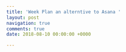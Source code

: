 ```yaml
---
title: 'Week Plan an alterntive to Asana '
layout: post
navigation: true
comments: true
date: 2018-08-10 00:00:00 +0000

---
```

